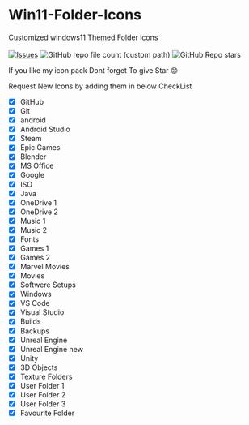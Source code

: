 # Win11-Folder-Icons
 Customized windows11 Themed Folder icons 
 <br><br>
 [![Issues](https://img.shields.io/github/issues/jayraj2610/Win11-Folder-Icons)](#issues)
    ![GitHub repo file count (custom path)](https://img.shields.io/github/directory-file-count/jayraj2610/Win11-Folder-Icons/ICONS)
    ![GitHub Repo stars](https://img.shields.io/github/stars/jayraj2610/Win11-Folder-Icons?style=plastic)

If you like my icon pack Dont forget To give Star 😊

Request New Icons by adding them in below CheckList

- [x] GitHub
- [x] Git
- [x] android
- [x] Android Studio
- [x] Steam
- [x] Epic Games
- [x] Blender
- [x] MS Office
- [x] Google
- [x] ISO 
- [x] Java
- [x] OneDrive 1
- [x] OneDrive 2
- [x] Music 1
- [x] Music 2
- [x] Fonts
- [x] Games 1
- [x] Games 2
- [x] Marvel Movies
- [x] Movies
- [x] Softwere Setups
- [x] Windows
- [x] VS Code
- [x] Visual Studio
- [x] Builds
- [x] Backups
- [x] Unreal Engine
- [x] Unreal Engine new
- [x] Unity
- [x] 3D Objects
- [x] Texture Folders
- [x] User Folder 1
- [x] User Folder 2
- [x] User Folder 3
- [x] Favourite Folder 

<!--  <br/> -->
